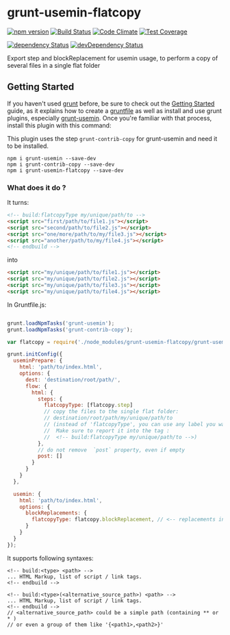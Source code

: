 grunt-usemin-flatcopy
======================

[![npm version](https://badge.fury.io/js/grunt-usemin-flatcopy.svg)](http://badge.fury.io/js/grunt-usemin-flatcopy)
[![Build Status](http://img.shields.io/travis/msieurtoph/grunt-usemin-flatcopy.svg)](https://travis-ci.org/msieurtoph/grunt-usemin-flatcopy) [![Code Climate](https://codeclimate.com/github/msieurtoph/grunt-usemin-flatcopy/badges/gpa.svg)](https://codeclimate.com/github/msieurtoph/grunt-usemin-flatcopy) [![Test Coverage](https://codeclimate.com/github/msieurtoph/grunt-usemin-flatcopy/badges/coverage.svg)](https://codeclimate.com/github/msieurtoph/grunt-usemin-flatcopy)

[![dependency Status](http://img.shields.io/david/msieurtoph/grunt-usemin-flatcopy.svg?style=flat)](https://david-dm.org/msieurtoph/grunt-usemin-flatcopy#info=dependencies) [![devDependency Status](http://img.shields.io/david/dev/msieurtoph/grunt-usemin-flatcopy.svg?style=flat)](https://david-dm.org/msieurtoph/grunt-usemin-flatcopy#info=devDependencies)

Export step and blockReplacement for usemin usage, to perform a copy of several files in a single flat folder

## Getting Started
If you haven't used [grunt][] before, be sure to check out the [Getting Started][] guide, as it explains how to create a [gruntfile][Getting Started] as well as install and use grunt plugins, especially [grunt-usemin][]. Once you're familiar with that process, install this plugin with this command:

This plugin uses the step `grunt-contrib-copy` for grunt-usemin and need it to be installed.

```shell
npm i grunt-usemin --save-dev
npm i grunt-contrib-copy --save-dev
npm i grunt-usemin-flatcopy --save-dev
```

[grunt]: http://gruntjs.com/
[grunt-usemin]: https://github.com/yeoman/grunt-usemin/
[Getting Started]: http://gruntjs.com/getting-started


### What does it do ?

It turns:
```html
<!-- build:flatcopyType my/unique/path/to -->
<script src="first/path/to/file1.js"></script>
<script src="second/path/to/file2.js"></script>
<script src="one/more/path/to/my/file3.js"></script>
<script src="another/path/to/my/file4.js"></script>
<!-- endbuild -->
```
into
```html
<script src="my/unique/path/to/file1.js"></script>
<script src="my/unique/path/to/file2.js"></script>
<script src="my/unique/path/to/file3.js"></script>
<script src="my/unique/path/to/file4.js"></script>
```

In Gruntfile.js:

```javascript

grunt.loadNpmTasks('grunt-usemin');
grunt.loadNpmTasks('grunt-contrib-copy');

var flatcopy = require('./node_modules/grunt-usemin-flatcopy/grunt-usemin-flatcopy.js');

grunt.initConfig({
  useminPrepare: {
    html: 'path/to/index.html',
    options: {
      dest: 'destination/root/path/',
      flow: {
        html: {
          steps: {
            flatcopyType: [flatcopy.step]
            // copy the files to the single flat folder:
            // destination/root/path/my/unique/path/to
            // (instead of 'flatcopyType', you can use any label you want.
            //  Make sure to report it into the tag :
            //  <!-- build:flatcopyType my/unique/path/to -->)
          },
          // do not remove  `post` property, even if empty
          post: []
        }
      }
    }
  },

  usemin: {
    html: 'path/to/index.html',
    options: {
      blockReplacements: {
        flatcopyType: flatcopy.blockReplacement, // <-- replacements in index.html
      }
    }
  }
});
```

It supports following syntaxes:

```
<!-- build:<type> <path> -->
... HTML Markup, list of script / link tags.
<!-- endbuild -->
```

```
<!-- build:<type>(<alternative_source_path>) <path> -->
... HTML Markup, list of script / link tags.
<!-- endbuild -->
// <alternative_source_path> could be a simple path (containing ** or * )
// or even a group of them like '{<path1>,<path2>}'
```